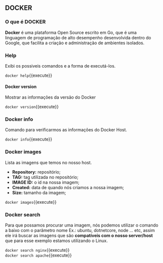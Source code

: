 ## DOCKER

### O que é DOCKER

**Docker** é uma plataforma Open Source escrito em Go, que é uma linguagem de programação de alto desempenho desenvolvida dentro do Google, que facilita a criação e administração de ambientes isolados.

### Help
Exibi os possiveis comandos e a forma de executá-los.

`docker help`{{execute}}

#### Docker version
Mostrar as informações da versão do Docker

`docker version`{{execute}}

### Docker info

Comando para verificarmos as informações do Docker Host.

`docker info`{{execute}}

### Docker images

Lista as imagens que temos no nosso host.
- **Repository:** repositório;
- **TAG:** tag utilizada no repositório;
- **IMAGE ID:** o id na nossa imagem;
- **Created:** data de quando nós criamos a nossa imagem;
- **Size:** tamanho da imagem;

`docker images`{{execute}}

### Docker search

Para que possamos procurar uma imagem, nós podemos utilizar o comando a baixo com o parâmetro nome Ex.: ubuntu, dotnetcore, node … etc, assim ele irá buscar as imagens que são **compatíveis com o nosso server/host** que para esse exemplo estamos utilizando o Linux.

`docker search nginx`{{execute}} <br>
`docker search apache`{{execute}} <br>